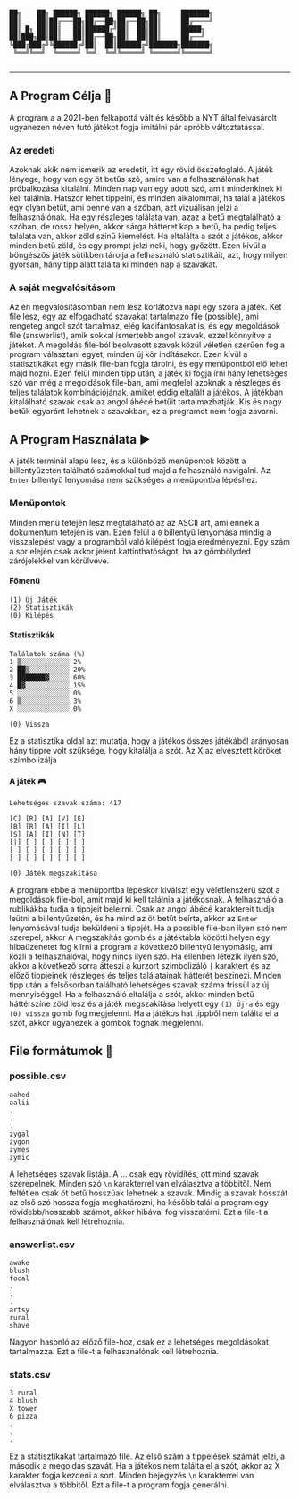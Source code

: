 ```

██╗    ██╗ ██████╗ ██████╗ ██████╗ ██╗     ███████╗
██║    ██║██╔═══██╗██╔══██╗██╔══██╗██║     ██╔════╝
██║ █╗ ██║██║   ██║██████╔╝██║  ██║██║     █████╗
██║███╗██║██║   ██║██╔══██╗██║  ██║██║     ██╔══╝
╚███╔███╔╝╚██████╔╝██║  ██║██████╔╝███████╗███████╗
 ╚══╝╚══╝  ╚═════╝ ╚═╝  ╚═╝╚═════╝ ╚══════╝╚══════╝


```

---

## A Program Célja 🏁

A program a a 2021-ben felkapottá vált és később a NYT által felvásárolt ugyanezen néven futó játékot fogja imitálni pár apróbb változtatással.

### Az eredeti

Azoknak akik nem ismerik az eredetit, itt egy rövid összefoglaló. A játék lényege, hogy van egy öt betűs szó, amire van a felhasználónak hat próbálkozása kitalálni. Minden nap van egy adott szó, amit mindenkinek ki kell találnia. Hatszor lehet tippelni, és minden alkalommal, ha talál a játékos egy olyan betűt, ami benne van a szóban, azt vizuálisan jelzi a felhasználónak. Ha egy részleges találata van, azaz a betű megtalálható a szóban, de rossz helyen, akkor sárga hátteret kap a betű, ha pedig teljes találata van, akkor zöld színű kiemelést. Ha eltalálta a szót a játékos, akkor minden betű zöld, és egy prompt jelzi neki, hogy győzött. Ezen kívül a böngészős játék sütikben tárolja a felhasználó statisztikáit, azt, hogy milyen gyorsan, hány tipp alatt találta ki minden nap a szavakat.

### A saját megvalósításom

Az én megvalósításomban nem lesz korlátozva napi egy szóra a játék. Két file lesz, egy az elfogadható szavakat tartalmazó file (possible), ami rengeteg angol szót tartalmaz, elég kacifántosakat is, és egy megoldások file (answerlist), amik sokkal ismertebb angol szavak, ezzel könnyítve a játékot. A megoldás file-ból beolvasott szavak közül véletlen szerűen fog a program választani egyet, minden új kör indításakor. Ezen kívül a statisztikákat egy másik file-ban fogja tárolni, és egy menüpontból elő lehet majd hozni. Ezen felül minden tipp után, a játék ki fogja írni hány lehetséges szó van még a megoldások file-ban, ami megfelel azoknak a részleges és teljes találatok kombinációjának, amiket eddig eltalált a játékos. A játékban kitalálható szavak csak az angol ábécé betűit tartalmazhatják. Kis és nagy betűk egyaránt lehetnek a szavakban, ez a programot nem fogja zavarni.

## A Program Használata ▶️

A játék terminál alapú lesz, és a különböző menüpontok között a billentyűzeten található számokkal tud majd a felhasználó navigálni. Az `Enter` billentyű lenyomása nem szükséges a menüpontba lépéshez.

### Menüpontok

Minden menü tetején lesz megtalálható az az ASCII art, ami ennek a dokumentum tetején is van. Ezen felül a `0` billentyű lenyomása mindig a visszalépést vagy a programból való kilépést fogja eredményezni. Egy szám a sor elején csak akkor jelent kattinthatóságot, ha az gömbölyded zárójelekkel van körülvéve.

#### Főmenü

```
(1) Új Játék
(2) Statisztikák
(0) Kilépés
```

#### Statisztikák

```
Találatok száma (%)
1 ▒░░░░░░░░░░░░ 2%
2 ██▒░░░░░░░░░░ 20%
3 ███████▓░░░░░ 60%
4 █▓░░░░░░░░░░░ 15%
5 ░░░░░░░░░░░░░ 0%
6 ▒░░░░░░░░░░░░ 3%
X ░░░░░░░░░░░░░ 0%

(0) Vissza
```

Ez a statisztika oldal azt mutatja, hogy a játékos összes játékából arányosan hány tippre volt szüksége, hogy kitalálja a szót. Az X az elvesztett köröket szimbolizálja

#### A játék 🎮

```
Lehetséges szavak száma: 417

[C] [R] [A] [V] [E]
[B] [R] [A] [I] [L]
[S] [A] [I] [N] [T]
[|] [ ] [ ] [ ] [ ]
[ ] [ ] [ ] [ ] [ ]
[ ] [ ] [ ] [ ] [ ]

(0) Játék megszakítása
```

A program ebbe a menüpontba lépéskor kiválszt egy véletlenszerű szót a megoldások file-ból, amit majd ki kell találnia a játékosnak. A felhasználó a rublikákba tudja a tippjeit beleírni. Csak az angol ábécé karaktereit tudja leütni a billentyűzetén, és ha mind az öt betűt beírta, akkor az `Enter` lenyomásával tudja beküldeni a tippjét. Ha a possible file-ban ilyen szó nem szerepel, akkor A megszakítás gomb és a játéktábla közötti helyen egy hibaüzenetet fog kíírni a program a következő billentyű lenyomásig, ami közli a felhasználóval, hogy nincs ilyen szó. Ha ellenben létezik ilyen szó, akkor a következő sorra átteszi a kurzort szimbolizáló `|` karaktert és az előző tippjeinek részleges és teljes találatainak hátterét beszinezi. Minden tipp után a felsősorban található lehetséges szavak száma frissül az új mennyiséggel. Ha a felhasználó eltalálja a szót, akkor minden betű háttérszíne zöld lesz és a játék megszakítása helyett egy `(1) Újra` és egy `(0) vissza` gomb fog megjelenni. Ha a játékos hat tippből nem találta el a szót, akkor ugyanezek a gombok fognak megjelenni.

## File formátumok 📄

### possible.csv

```
aahed
aalii
.
.
.
zygal
zygon
zymes
zymic
```

A lehetséges szavak listája. A ... csak egy rövidítés, ott mind szavak szerepelnek. Minden szó `\n` karakterrel van elválasztva a többitől. Nem feltétlen csak öt betű hosszúak lehetnek a szavak. Mindig a szavak hosszát az első szó hossza fogja meghatározni, ha később talál a program egy rövidebb/hosszabb számot, akkor hibával fog visszatérni. Ezt a file-t a felhasználónak kell létrehoznia.

### answerlist.csv

```
awake
blush
focal
.
.
.
artsy
rural
shave
```

Nagyon hasonló az előző file-hoz, csak ez a lehetséges megoldásokat tartalmazza. Ezt a file-t a felhasználónak kell létrehoznia.

### stats.csv

```
3 rural
4 blush
X tower
6 pizza
.
.
.
```

Ez a statisztikákat tartalmazó file. Az első szám a tippelések számát jelzi, a második a megoldás szavát. Ha a játékos nem találta el a szót, akkor az X karakter fogja kezdeni a sort. Minden bejegyzés `\n` karakterrel van elválasztva a többitől. Ezt a file-t a program fogja generálni.
